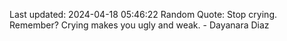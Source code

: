 Last updated: 2024-04-18 05:46:22
Random Quote: Stop crying. Remember? Crying makes you ugly and weak. - Dayanara Diaz